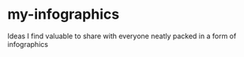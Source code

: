 # my-infographics
Ideas I find valuable to share with everyone neatly packed in a form of infographics
